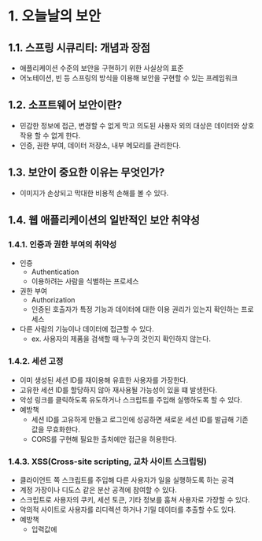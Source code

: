 # 1. 오늘날의 보안

## 1.1. 스프링 시큐리티: 개념과 장점

- 애플리케이션 수준의 보안을 구현하기 위한 사실상의 표준
- 어노테이션, 빈 등 스프링의 방식을 이용해 보안을 구현할 수 있는 프레임워크

## 1.2. 소프트웨어 보안이란?

- 민감한 정보에 접근, 변경할 수 없게 막고 의도된 사용자 외의 대상은 데이터와 상호작용 할 수 없게 한다.
- 인증, 권한 부여, 데이터 저장소, 내부 메모리를 관리한다.

## 1.3. 보안이 중요한 이유는 무엇인가?

- 이미지가 손상되고 막대한 비용적 손해를 볼 수 있다.

## 1.4. 웹 애플리케이션의 일반적인 보안 취약성

### 1.4.1. 인증과 권한 부여의 취약성

- 인증
    - Authentication
    - 이용하려는 사람을 식별하는 프로세스
- 권한 부여
    - Authorization
    - 인증된 호출자가 특정 기능과 데이터에 대한 이용 권리가 있는지 확인하는 프로세스
- 다른 사람의 기능이나 데이터에 접근할 수 있다.
    - ex. 사용자의 제품을 검색할 때 누구의 것인지 확인하지 않는다.

### 1.4.2. 세션 고정

- 이미 생성된 세션 ID를 재이용해 유효한 사용자를 가장한다.
- 고유한 세션 ID를 할당하지 않아 재사용될 가능성이 있을 떄 발생한다.
- 악성 링크를 클릭하도록 유도하거나 스크립트를 주입해 실행하도록 할 수 있다.
- 예방책
    - 세션 ID를 고유하게 만들고 로그인에 성공하면 새로운 세션 ID를 발급해 기존 값을 무효화한다.
    - CORS를 구현해 필요한 출처에만 접근을 허용한다.

### 1.4.3. XSS(Cross-site scripting, 교차 사이트 스크립팅)

- 클라이언트 쪽 스크립트를 주입해 다른 사용자가 일을 실행하도록 하는 공격
- 계정 가장이나 디도스 같은 분산 공격에 참여할 수 있다.
- 스크립트로 사용자의 쿠키, 세션 토큰, 기타 정보를 훔쳐 사용자로 가장할 수 있다.
- 악의적 사이트로 사용자를 리디렉션 하거나 기밀 데이터를 추출할 수도 있다.
- 예방책
    - 입력값에 <script>처럼 공격에 사용되는 태그나 문자를 쓰지 못하도록 유효성 검사를 한다.
    - 사용자가 스크립트를 작성해도 일반 텍스트로 변환해 실행하지 않게 한다.

### 1.4.4. CSRF(Cross-Site Request Forgery, 사이트 간 요청 위조)

- 특정 작업을 호출하는 URL를 추출해 악의적으로 사용한다.
    - ex. 수정 api를 호출해 데이터를 조작한다.

### 1.4.5. 웹 애플리케이션의 주입 취약성

- 시스템에 특정 데이터를 유입해 데이터를 변경하고 검색한다.
- SQL, XPath, OS 명령, LDAP 주입 등
    - ex. SQL 쿼리를 변경하거나 실행해서 데이터를 변경, 삭제, 추출한다.

### 1.4.6. 민감한 데이터의 노출 처리

- 가장 기초적이고 단순하지만 여전히 흔한 실수 중 하나
- ex. 구성 파일에 자격 증명을 넣어둔다.
- 예방책
    - 로그에 기밀 정보를 포함하지 않는다.
        - 특히 예외 트레이스를 노출하지 않는다.
    - 응답 메시지에 세부 정보를 노출하지 않는다.
        - ex. 사용자 이름이 올바르지 않습니다. (X)
        - ex. 사용자 이름 또는 암호가 올바르지 않습니다. (O)
    - 중요한 기밀 데이터는 볼트에 넣는다.

### 1.4.7. 메서드 접근 제어 부족

- 애플리케이션의 한 계층에만 권한을 부여하는 것
    - ex. 컨트롤러에만 권한 부여가 수행된다면 동일한 서비스, 리포지토리를 다른 곳에서 이용할 때 문제가 발생할 수 있다.

### 1.4.8. 알려진 취약성이 있는 종속성 이용

- 이용하는 라이브러리나 프레임워크에 취약성이 있을 수 있다.
- 예방책
    - 그레이들 구성에 플러그인을 추가하면 정적 분석을 통해 알아낼 수 있다.

## 1.5. 다양한 아키텍처에 적용된 보안

### 1.5.1. 일체형 웹 애플리케이션 설계

- 백엔드와 프런트엔드 간의 분리가 없다.
- 서버 쪽 세션이 있으면 세션 고정 취약성과 CSRF 가능성을 고려해야 한다.
- 세션이 메모리에 유지되는 기간이 길면 힙 덤프 등 접근 가능성이 커진다.
- 스프링 시큐리티에서 기본으로 제공하는 CSRF 방지 토큰과 CORS 검증을 활용한다.

### 1.5.2. 백엔드/프런트엔드 분리를 위한 보안 설계

- 클라이언트가 웹, 앱 등 다양해서 CSRF, CORS 구성이 더 복잡하다.
- 서버 쪽 세션을 줄이고 클라이언트 쪽 세션으로 대체하는 것이 좋다.
- OAuth로 인증과 권한 부여를 구성한다.

### 1.5.3. OAuth 2 흐름 이해

1. 사용자가 클라이언트에 접근한다. 이때 백엔드의 리소스를 호출해야 한다.
2. 애플리케이션이 리소스를 호출하려면 액세스 토큰을 얻어야 한다.
3. 권한 부여 서버를 호출해서 자격 증명이나 갱신 토큰을 보낸다.
4. 자격 증명이나 갱신 토큰이 올바르면 권한 부여 서버가 새로운 액세스 토큰을 클라이언트에 반환한다.
5. 필요한 리소스를 호출할 때 헤더에 액세스 토큰을 이용한다.
    - 인증 토큰은 오래 유지 되지 않으며 만료되면 새 토큰을 받아야 한다. 필요한 경우 일찍 만료시킬 수도 있다.

- 장점
    - 클라이언트는 자격 증명을 저장할 필요가 없다.
    - 액세스 토큰과 갱신 토큰만 저장하면 된다.
    - 자격 증명을 노출하지 않는다.
    - 토큰으로 사용자를 가장할 경우 토큰 수명이 제한되므로 취약성도 제한된다.

### 1.5.4. API 키, 암호화 서명, IP 검증을 이용해 요청 보안

- 정적 API 키
    - 요청, 응답 헤더에 키를 이용한다.
    - 가장 약하고 트래픽이 외부로 이동하면 가로채기 쉽다.
    - 사용할 때는 IP 주소 허용 목록을 함께 결합한다.
- 암호화 서명
    - 연결을 통해 키를 보낼 필요가 없다는 장점이 있다.
- IP
    - 요청이 들어오는 특정 주소를 아는 경우 네트워크 계층에서 막는다.